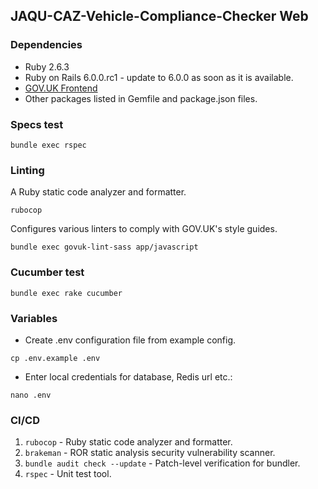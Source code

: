 ## JAQU-CAZ-Vehicle-Compliance-Checker Web

### Dependencies
* Ruby 2.6.3
* Ruby on Rails 6.0.0.rc1 - update to 6.0.0 as soon as it is available.
* [GOV.UK Frontend](https://github.com/alphagov/govuk-frontend)
* Other packages listed in Gemfile and package.json files.

### Specs test
```
bundle exec rspec
```

### Linting
A Ruby static code analyzer and formatter. 
```
rubocop
```

Configures various linters to comply with GOV.UK's style guides.
```
bundle exec govuk-lint-sass app/javascript
```

### Cucumber test
```
bundle exec rake cucumber
```

### Variables

* Create .env configuration file from example config.
```
cp .env.example .env
```

* Enter local credentials for database, Redis url etc.:
```
nano .env
```

### CI/CD
1. ``rubocop`` - Ruby static code analyzer and formatter.
2. ``brakeman`` - ROR static analysis security vulnerability scanner.
3. ``bundle audit check --update`` - Patch-level verification for bundler.
4. ``rspec`` - Unit test tool.
